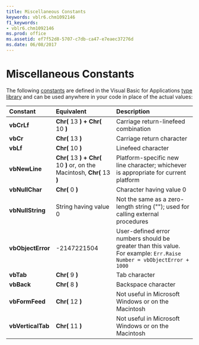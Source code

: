 ```yaml
---
title: Miscellaneous Constants
keywords: vblr6.chm1092146
f1_keywords:
- vblr6.chm1092146
ms.prod: office
ms.assetid: ef7f52d8-5707-c7db-ca47-e7eaec37276d
ms.date: 06/08/2017
---
```



# Miscellaneous Constants

The following [constants](vbe-glossary.md) are defined in the Visual Basic for Applications [type library](vbe-glossary.md#type-library) and can be used anywhere in your code in place of the actual values:



|**Constant**|**Equivalent**|**Description**|
|:-----|:-----|:-----|
|**vbCrLf**|**Chr(** 13 **) + Chr(** 10 **)**|Carriage return-linefeed combination|
|**vbCr**|**Chr(** 13 **)**|Carriage return character|
|**vbLf**|**Chr(** 10 **)**|Linefeed character|
|**vbNewLine**|**Chr(** 13 **) + Chr(** 10 **)** or, on the Macintosh, **Chr(** 13 **)**|Platform-specific new line character; whichever is appropriate for current platform|
|**vbNullChar**|**Chr(** 0 **)**|Character having value 0|
|**vbNullString**|String having value 0|Not the same as a zero-length string (""); used for calling external procedures|
|**vbObjectError**|-2147221504|User-defined error numbers should be greater than this value. For example: `Err.Raise Number = vbObjectError + 1000`|
|**vbTab**|**Chr(** 9 **)**|Tab character|
|**vbBack**|**Chr(** 8 **)**|Backspace character|
|**vbFormFeed**|**Chr(** 12 **)**|Not useful in Microsoft Windows or on the Macintosh|
|**vbVerticalTab**|**Chr(** 11 **)**|Not useful in Microsoft Windows or on the Macintosh|

